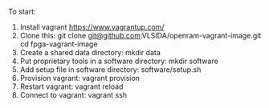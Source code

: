 To start:
1) Install vagrant https://www.vagrantup.com/
2) Clone this:
git clone  git@github.com:VLSIDA/openram-vagrant-image.git
cd fpga-vagrant-image
3) Create a shared data directory:
mkdir data
4) Put proprietary tools in a software directory:
mkdir software
5) Add setup file in software directory:
software/setup.sh
6) Provision vagrant:
vagrant provision
7) Restart vagrant:
vagrant reload
8) Connect to vagrant:
vagrant ssh

